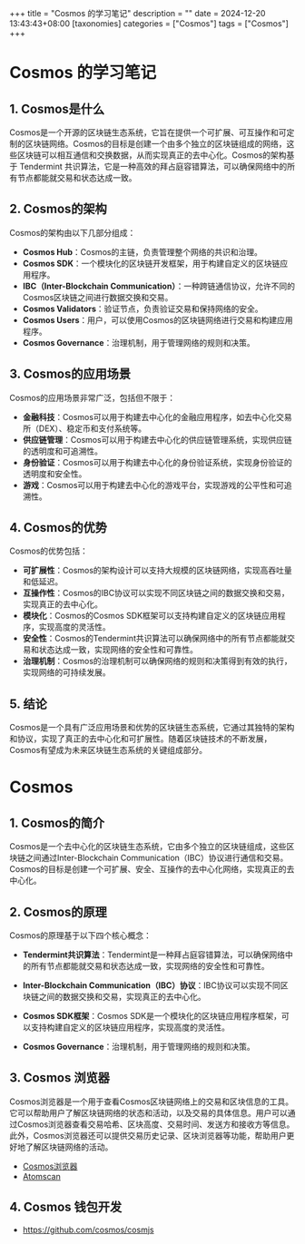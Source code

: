 +++
title = "Cosmos 的学习笔记"
description = ""
date = 2024-12-20 13:43:43+08:00
[taxonomies]
categories = ["Cosmos"]
tags = ["Cosmos"]
+++

<!-- more -->
# Cosmos 的学习笔记

## 1. Cosmos是什么

Cosmos是一个开源的区块链生态系统，它旨在提供一个可扩展、可互操作和可定制的区块链网络。Cosmos的目标是创建一个由多个独立的区块链组成的网络，这些区块链可以相互通信和交换数据，从而实现真正的去中心化。Cosmos的架构基于 Tendermint 共识算法，它是一种高效的拜占庭容错算法，可以确保网络中的所有节点都能就交易和状态达成一致。

## 2. Cosmos的架构

Cosmos的架构由以下几部分组成：

- **Cosmos Hub**：Cosmos的主链，负责管理整个网络的共识和治理。
- **Cosmos SDK**：一个模块化的区块链开发框架，用于构建自定义的区块链应用程序。
- **IBC（Inter-Blockchain Communication）**：一种跨链通信协议，允许不同的Cosmos区块链之间进行数据交换和交易。
- **Cosmos Validators**：验证节点，负责验证交易和保持网络的安全。
- **Cosmos Users**：用户，可以使用Cosmos的区块链网络进行交易和构建应用程序。
- **Cosmos Governance**：治理机制，用于管理网络的规则和决策。

## 3. Cosmos的应用场景

Cosmos的应用场景非常广泛，包括但不限于：

- **金融科技**：Cosmos可以用于构建去中心化的金融应用程序，如去中心化交易所（DEX）、稳定币和支付系统等。
- **供应链管理**：Cosmos可以用于构建去中心化的供应链管理系统，实现供应链的透明度和可追溯性。
- **身份验证**：Cosmos可以用于构建去中心化的身份验证系统，实现身份验证的透明度和安全性。
- **游戏**：Cosmos可以用于构建去中心化的游戏平台，实现游戏的公平性和可追溯性。

## 4. Cosmos的优势

Cosmos的优势包括：

- **可扩展性**：Cosmos的架构设计可以支持大规模的区块链网络，实现高吞吐量和低延迟。
- **互操作性**：Cosmos的IBC协议可以实现不同区块链之间的数据交换和交易，实现真正的去中心化。
- **模块化**：Cosmos的Cosmos SDK框架可以支持构建自定义的区块链应用程序，实现高度的灵活性。
- **安全性**：Cosmos的Tendermint共识算法可以确保网络中的所有节点都能就交易和状态达成一致，实现网络的安全性和可靠性。
- **治理机制**：Cosmos的治理机制可以确保网络的规则和决策得到有效的执行，实现网络的可持续发展。

## 5. 结论

Cosmos是一个具有广泛应用场景和优势的区块链生态系统，它通过其独特的架构和协议，实现了真正的去中心化和可扩展性。随着区块链技术的不断发展，Cosmos有望成为未来区块链生态系统的关键组成部分。

# Cosmos

## 1. Cosmos的简介

Cosmos是一个去中心化的区块链生态系统，它由多个独立的区块链组成，这些区块链之间通过Inter-Blockchain Communication（IBC）协议进行通信和交易。Cosmos的目标是创建一个可扩展、安全、互操作的去中心化网络，实现真正的去中心化。

## 2. Cosmos的原理

Cosmos的原理基于以下四个核心概念：

- **Tendermint共识算法**：Tendermint是一种拜占庭容错算法，可以确保网络中的所有节点都能就交易和状态达成一致，实现网络的安全性和可靠性。

- **Inter-Blockchain Communication（IBC）协议**：IBC协议可以实现不同区块链之间的数据交换和交易，实现真正的去中心化。

- **Cosmos SDK框架**：Cosmos SDK是一个模块化的区块链应用程序框架，可以支持构建自定义的区块链应用程序，实现高度的灵活性。

- **Cosmos Governance**：治理机制，用于管理网络的规则和决策。
  
## 3. Cosmos 浏览器

Cosmos浏览器是一个用于查看Cosmos区块链网络上的交易和区块信息的工具。它可以帮助用户了解区块链网络的状态和活动，以及交易的具体信息。用户可以通过Cosmos浏览器查看交易哈希、区块高度、交易时间、发送方和接收方等信息。此外，Cosmos浏览器还可以提供交易历史记录、区块浏览器等功能，帮助用户更好地了解区块链网络的活动。

- [Cosmos浏览器](https://www.mintscan.io/)
- [Atomscan](https://atomscan.com/)

## 4. Cosmos 钱包开发

- <https://github.com/cosmos/cosmjs>
